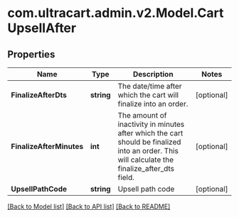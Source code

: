 
# com.ultracart.admin.v2.Model.CartUpsellAfter

## Properties

Name | Type | Description | Notes
------------ | ------------- | ------------- | -------------
**FinalizeAfterDts** | **string** | The date/time after which the cart will finalize into an order. | [optional] 
**FinalizeAfterMinutes** | **int** | The amount of inactivity in minutes after which the cart should be finalized into an order.  This will calculate the finalize_after_dts field. | [optional] 
**UpsellPathCode** | **string** | Upsell path code | [optional] 

[[Back to Model list]](../README.md#documentation-for-models)
[[Back to API list]](../README.md#documentation-for-api-endpoints)
[[Back to README]](../README.md)

